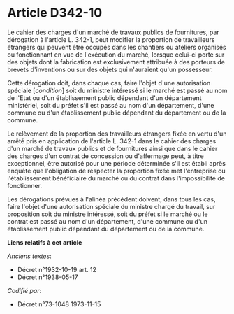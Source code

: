 # Article D342-10

Le cahier des charges d'un marché de travaux publics de fournitures, par dérogation à l'article L. 342-1, peut modifier la
proportion de travailleurs étrangers qui peuvent être occupés dans les chantiers ou ateliers organisés ou fonctionnant en vue
de l'exécution du marché, lorsque celui-ci porte sur des objets dont la fabrication est exclusivement attribuée à des
porteurs de brevets d'inventions ou sur des objets qui n'auraient qu'un possesseur.

Cette dérogation doit, dans chaque cas, faire l'objet d'une autorisation spéciale [*condition*] soit du ministre intéressé si
le marché est passé au nom de l'Etat ou d'un établissement public dépendant d'un département ministériel, soit du préfet s'il
est passé au nom d'un département, d'une commune ou d'un établissement public dépendant du département ou de la commune.

Le relèvement de la proportion des travailleurs étrangers fixée en vertu d'un arrêté pris en application de l'article L.
342-1 dans le cahier des charges d'un marché de travaux publics et de fournitures ainsi que dans le cahier des charges d'un
contrat de concession ou d'affermage peut, à titre exceptionnel, être autorisé pour une période déterminée s'il est établi
après enquête que l'obligation de respecter la proportion fixée met l'entreprise ou l'établissement bénéficiaire du marché ou
du contrat dans l'impossibilité de fonctionner.

Les dérogations prévues à l'alinéa précédent doivent, dans tous les cas, faire l'objet d'une autorisation spéciale du
ministre chargé du travail, sur proposition soit du ministre intéressé, soit du préfet si le marché ou le contrat est passé
au nom d'un département, d'une commune ou d'un établissement public dépendant du département ou de la commune.

**Liens relatifs à cet article**

_Anciens textes_:

  - Décret n°1932-10-19 art. 12
  - Décret n°1938-05-17

_Codifié par_:

  - Décret n°73-1048 1973-11-15
